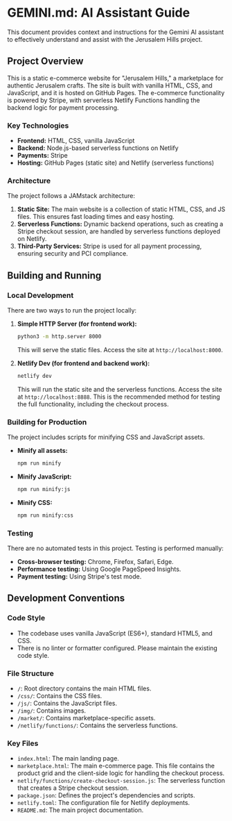 # GEMINI.md: AI Assistant Guide

This document provides context and instructions for the Gemini AI assistant to effectively understand and assist with the Jerusalem Hills project.

## Project Overview

This is a static e-commerce website for "Jerusalem Hills," a marketplace for authentic Jerusalem crafts. The site is built with vanilla HTML, CSS, and JavaScript, and it is hosted on GitHub Pages. The e-commerce functionality is powered by Stripe, with serverless Netlify Functions handling the backend logic for payment processing.

### Key Technologies

*   **Frontend:** HTML, CSS, vanilla JavaScript
*   **Backend:** Node.js-based serverless functions on Netlify
*   **Payments:** Stripe
*   **Hosting:** GitHub Pages (static site) and Netlify (serverless functions)

### Architecture

The project follows a JAMstack architecture:

1.  **Static Site:** The main website is a collection of static HTML, CSS, and JS files. This ensures fast loading times and easy hosting.
2.  **Serverless Functions:** Dynamic backend operations, such as creating a Stripe checkout session, are handled by serverless functions deployed on Netlify.
3.  **Third-Party Services:** Stripe is used for all payment processing, ensuring security and PCI compliance.

## Building and Running

### Local Development

There are two ways to run the project locally:

1.  **Simple HTTP Server (for frontend work):**
    ```bash
    python3 -m http.server 8000
    ```
    This will serve the static files. Access the site at `http://localhost:8000`.

2.  **Netlify Dev (for frontend and backend work):**
    ```bash
    netlify dev
    ```
    This will run the static site and the serverless functions. Access the site at `http://localhost:8888`. This is the recommended method for testing the full functionality, including the checkout process.

### Building for Production

The project includes scripts for minifying CSS and JavaScript assets.

*   **Minify all assets:**
    ```bash
    npm run minify
    ```

*   **Minify JavaScript:**
    ```bash
    npm run minify:js
    ```

*   **Minify CSS:**
    ```bash
    npm run minify:css
    ```

### Testing

There are no automated tests in this project. Testing is performed manually:

*   **Cross-browser testing:** Chrome, Firefox, Safari, Edge.
*   **Performance testing:** Using Google PageSpeed Insights.
*   **Payment testing:** Using Stripe's test mode.

## Development Conventions

### Code Style

*   The codebase uses vanilla JavaScript (ES6+), standard HTML5, and CSS.
*   There is no linter or formatter configured. Please maintain the existing code style.

### File Structure

*   `/`: Root directory contains the main HTML files.
*   `/css/`: Contains the CSS files.
*   `/js/`: Contains the JavaScript files.
*   `/img/`: Contains images.
*   `/market/`: Contains marketplace-specific assets.
*   `/netlify/functions/`: Contains the serverless functions.

### Key Files

*   `index.html`: The main landing page.
*   `marketplace.html`: The main e-commerce page. This file contains the product grid and the client-side logic for handling the checkout process.
*   `netlify/functions/create-checkout-session.js`: The serverless function that creates a Stripe checkout session.
*   `package.json`: Defines the project's dependencies and scripts.
*   `netlify.toml`: The configuration file for Netlify deployments.
*   `README.md`: The main project documentation.
